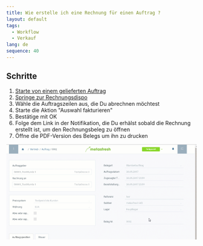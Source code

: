 ```yaml
---
title: Wie erstelle ich eine Rechnung für einen Auftrag ?
layout: default
tags:
  - Workflow
  - Verkauf
lang: de
sequence: 40
---
```


## Schritte

1. [Starte von einem gelieferten Auftrag](Zu_Auftrag_Lieferschein_erstellen)
1. [Springe zur Rechnungsdispo](SpringezuBelegen)
1. Wähle die Auftragszeilen aus, die Du abrechnen möchtest
1. Starte die Aktion "Auswahl fakturieren"
1. Bestätige mit OK
1. Folge dem Link in der Notifikation, die Du erhälst sobald die Rechnung erstellt ist, um den Rechnungsbeleg zu öffnen
1. Öffne die PDF-Version des Belegs um ihn zu drucken

![](assets/auftragzurechnung.gif)
